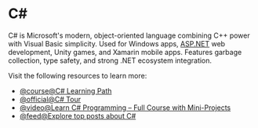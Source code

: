 # C#

C# is Microsoft's modern, object-oriented language combining C++ power with Visual Basic simplicity. Used for Windows apps, [ASP.NET](http://ASP.NET) web development, Unity games, and Xamarin mobile apps. Features garbage collection, type safety, and strong .NET ecosystem integration.

Visit the following resources to learn more:

- [@course@C# Learning Path](https://docs.microsoft.com/en-us/learn/paths/csharp-first-steps/?WT.mc_id=dotnet-35129-website)
- [@official@C# Tour](https://learn.microsoft.com/en-us/dotnet/csharp/tour-of-csharp/)
- [@video@Learn C# Programming – Full Course with Mini-Projects](https://www.youtube.com/watch?v=YrtFtdTTfv0)
- [@feed@Explore top posts about C#](https://app.daily.dev/tags/csharp?ref=roadmapsh)